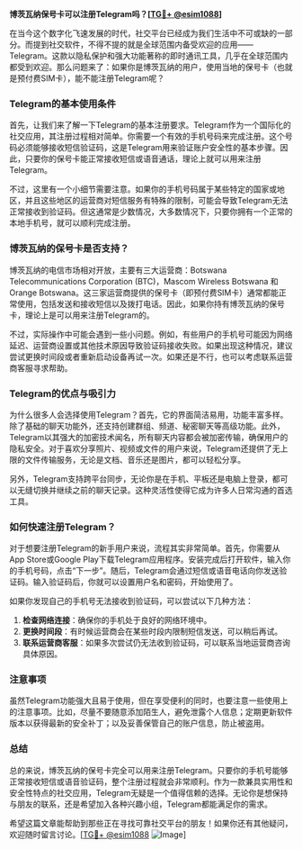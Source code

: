 **博茨瓦纳保号卡可以注册Telegram吗？[[TG💪+ @esim1088](https://t.me/s/esim1088)]**

在当今这个数字化飞速发展的时代，社交平台已经成为我们生活中不可或缺的一部分。而提到社交软件，不得不提的就是全球范围内备受欢迎的应用——Telegram。这款以隐私保护和强大功能著称的即时通讯工具，几乎在全球范围内都受到欢迎。那么问题来了：如果你是博茨瓦纳的用户，使用当地的保号卡（也就是预付费SIM卡），能不能注册Telegram呢？

### Telegram的基本使用条件

首先，让我们来了解一下Telegram的基本注册要求。Telegram作为一个国际化的社交应用，其注册过程相对简单。你需要一个有效的手机号码来完成注册。这个号码必须能够接收短信验证码，这是Telegram用来验证账户安全性的基本步骤。因此，只要你的保号卡能正常接收短信或语音通话，理论上就可以用来注册Telegram。

不过，这里有一个小细节需要注意。如果你的手机号码属于某些特定的国家或地区，并且这些地区的运营商对短信服务有特殊的限制，可能会导致Telegram无法正常接收到验证码。但这通常是少数情况，大多数情况下，只要你拥有一个正常的本地手机号，就可以顺利完成注册。

### 博茨瓦纳的保号卡是否支持？

博茨瓦纳的电信市场相对开放，主要有三大运营商：Botswana Telecommunications Corporation (BTC)，Mascom Wireless Botswana 和 Orange Botswana。这三家运营商提供的保号卡（即预付费SIM卡）通常都能正常使用，包括发送和接收短信以及拨打电话。因此，如果你持有博茨瓦纳的保号卡，理论上是可以用来注册Telegram的。

不过，实际操作中可能会遇到一些小问题。例如，有些用户的手机号可能因为网络延迟、运营商设置或其他技术原因导致验证码接收失败。如果出现这种情况，建议尝试更换时间段或者重新启动设备再试一次。如果还是不行，也可以考虑联系运营商客服寻求帮助。

### Telegram的优点与吸引力

为什么很多人会选择使用Telegram？首先，它的界面简洁易用，功能丰富多样。除了基础的聊天功能外，还支持创建群组、频道、秘密聊天等高级功能。此外，Telegram以其强大的加密技术闻名，所有聊天内容都会被加密传输，确保用户的隐私安全。对于喜欢分享照片、视频或文件的用户来说，Telegram还提供了无上限的文件传输服务，无论是文档、音乐还是图片，都可以轻松分享。

另外，Telegram支持跨平台同步，无论你是在手机、平板还是电脑上登录，都可以无缝切换并继续之前的聊天记录。这种灵活性使得它成为许多人日常沟通的首选工具。

### 如何快速注册Telegram？

对于想要注册Telegram的新手用户来说，流程其实非常简单。首先，你需要从App Store或Google Play下载Telegram应用程序。安装完成后打开软件，输入你的手机号码，点击“下一步”。随后，Telegram会通过短信或语音电话向你发送验证码。输入验证码后，你就可以设置用户名和密码，开始使用了。

如果你发现自己的手机号无法接收到验证码，可以尝试以下几种方法：

1. **检查网络连接**：确保你的手机处于良好的网络环境中。
2. **更换时间段**：有时候运营商会在某些时段内限制短信发送，可以稍后再试。
3. **联系运营商客服**：如果多次尝试仍无法收到验证码，可以联系当地运营商咨询具体原因。

### 注意事项

虽然Telegram功能强大且易于使用，但在享受便利的同时，也要注意一些使用上的注意事项。比如，尽量不要随意添加陌生人，避免泄露个人信息；定期更新软件版本以获得最新的安全补丁；以及妥善保管自己的账户信息，防止被盗用。

### 总结

总的来说，博茨瓦纳的保号卡完全可以用来注册Telegram。只要你的手机号能够正常接收短信或语音验证码，整个注册过程就会非常顺利。作为一款兼具实用性和安全性特点的社交应用，Telegram无疑是一个值得信赖的选择。无论你是想保持与朋友的联系，还是希望加入各种兴趣小组，Telegram都能满足你的需求。

希望这篇文章能帮助到那些正在寻找可靠社交平台的朋友！如果你还有其他疑问，欢迎随时留言讨论。[[TG💪+ @esim1088](https://t.me/s/esim1088) ![Image](https://i.postimg.cc/4NQfJmqS/Snipaste-2025-05-13-00-14-12.png)]